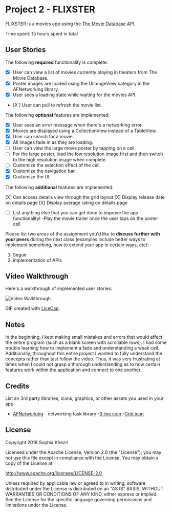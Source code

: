 # Project 2 - FLIXSTER

FLIXSTER is a movies app using the [The Movie Database API](http://docs.themoviedb.apiary.io/#).

Time spent: 15 hours spent in total

## User Stories

The following **required** functionality is complete:

- [X] User can view a list of movies currently playing in theaters from The Movie Database.
- [X] Poster images are loaded using the UIImageView category in the AFNetworking library.
- [X] User sees a loading state while waiting for the movies API.
- [X ] User can pull to refresh the movie list.

The following **optional** features are implemented:

- [X] User sees an error message when there's a networking error.
- [X] Movies are displayed using a CollectionView instead of a TableView.
- [X] User can search for a movie.
- [X] All images fade in as they are loading.
- [ ] User can view the large movie poster by tapping on a cell.
- [ ] For the large poster, load the low resolution image first and then switch to the high resolution image when complete.
- [ ] Customize the selection effect of the cell.
- [X] Customize the navigation bar.
- [X] Customize the UI.

The following **additional** features are implemented:

[X] Can access details view through the grid layout
[X] Display release date on details page
[X] Display average rating  on details page

- [ ] List anything else that you can get done to improve the app functionality!
        -Play the movie trailer once the user taps on the poster cell

Please list two areas of the assignment you'd like to **discuss further with your peers** during the next class (examples include better ways to implement something, how to extend your app in certain ways, etc):

1. Segue 
2. implementation of APIs

## Video Walkthrough

Here's a walkthrough of implemented user stories:

<img src='http://i.imgur.com/MSJ99My.gif' title='Video Walkthrough' width='' alt='Video Walkthrough' />


GIF created with [LiceCap](http://www.cockos.com/licecap/).

## Notes

In the beginning, I kept making small mistakes and errors that would affect the entire program (such as a blank screen with scrollable rows). I had some trouble learning how to implement a fade and understanding a weak cell. Additionally, throughout this entire project I wanted to fully understand the concepts rather than just follow the video. Thus, it was very frustrating at times when I could not grasp a thorough understanding as to how certain features work within the application and connect to one another.  

## Credits

List an 3rd party libraries, icons, graphics, or other assets you used in your app.

- [AFNetworking](https://github.com/AFNetworking/AFNetworking) - networking task library
-[3 line icon](https://iconmonstr.com/menu-thin-svg/)
-[Grid icon](https://iconmonstr.com/view-5-svg/)

## License

Copyright 2018 Sophia Khezri 

Licensed under the Apache License, Version 2.0 (the "License");
you may not use this file except in compliance with the License.
You may obtain a copy of the License at

http://www.apache.org/licenses/LICENSE-2.0

Unless required by applicable law or agreed to in writing, software
distributed under the License is distributed on an "AS IS" BASIS,
WITHOUT WARRANTIES OR CONDITIONS OF ANY KIND, either express or implied.
See the License for the specific language governing permissions and
limitations under the License.
